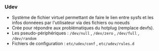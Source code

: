 ### Udev
- Système de fichier virtuel permettant de faire le lien entre sysfs et les infos donnéees par l'utilisateur via des fichiers ou noeuds
- Crée pour répondre aux problématiques du hotplug (remplace devfs).
- Les pseudo-périphériques : ```/dev/null``` , ```/dev/zero``` , ```/dev/full``` , ```/dev/random```
- Fichiers de configuration : ```etc/udev/conf``` , ```etc/udev/rules.d```
